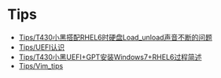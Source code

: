 # Tips

  * [Tips/T430小黑搭配RHEL6时硬盘Load_unload声音不断的问题](Tips/T430小黑搭配RHEL6时硬盘Load_unload声音不断的问题.html)
  * [Tips/UEFI认识](Tips/UEFI认识.html)
  * [Tips/T430小黑UEFI+GPT安装Windows7+RHEL6过程简述](Tips/T430小黑UEFI+GPT安装Windows7+RHEL6过程简述.html)
  * [Tips/Vim_tips](Tips/Vim_tips.html)


